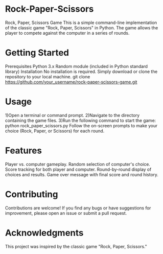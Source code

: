 # Rock-Paper-Scissors
Rock, Paper, Scissors Game
This is a simple command-line implementation of the classic game "Rock, Paper, Scissors" in Python. The game allows the player to compete against the computer in a series of rounds.

# Getting Started
Prerequisites
Python 3.x
Random module (included in Python standard library)
Installation
No installation is required. Simply download or clone the repository to your local machine.
git clone https://github.com/your_username/rock-paper-scissors-game.git

# Usage
1)Open a terminal or command prompt.
2)Navigate to the directory containing the game files.
3)Run the following command to start the game:
python rock_paper_scissors.py
Follow the on-screen prompts to make your choice (Rock, Paper, or Scissors) for each round.

# Features
Player vs. computer gameplay.
Random selection of computer's choice.
Score tracking for both player and computer.
Round-by-round display of choices and results.
Game over message with final score and round history.

# Contributing
Contributions are welcome! If you find any bugs or have suggestions for improvement, please open an issue or submit a pull request.

# Acknowledgments
This project was inspired by the classic game "Rock, Paper, Scissors."
